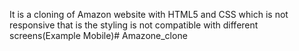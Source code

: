 It is a cloning of Amazon website with HTML5 and CSS which is not responsive that is the styling is not compatible with different screens(Example Mobile)# Amazone_clone